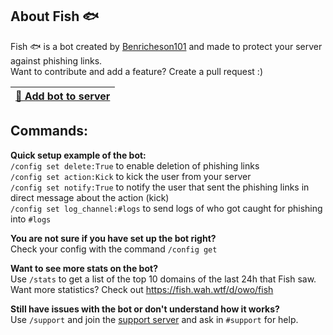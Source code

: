 ## About Fish 🐟

Fish 🐟 is a bot created by [Benricheson101](https://github.com/Benricheson101) and made to protect your server against phishing links.  
Want to contribute and add a feature? Create a pull request :)

| [🤖 Add bot to server](https://discord.com/oauth2/authorize?client_id=892420397570592768&scope=bot%20applications.commands&permissions=268446726) |
| --- |

## Commands:

**Quick setup example of the bot:**  
`/config set delete:True` to enable deletion of phishing links  
`/config set action:Kick` to kick the user from your server  
`/config set notify:True` to notify the user that sent the phishing links in direct message about the action (kick)  
`/config set log_channel:#logs` to send logs of who got caught for phishing into `#logs`  


**You are not sure if you have set up the bot right?**  
Check your config with the command `/config get`  

**Want to see more stats on the bot?**  
Use `/stats` to get a list of the top 10 domains of the last 24h that Fish saw.  
Want more statistics? Check out https://fish.wah.wtf/d/owo/fish  

**Still have issues with the bot or don't understand how it works?**  
Use `/support` and join the [support server](https://discord.gg/urbJB4Ggsy) and ask in `#support` for help.
